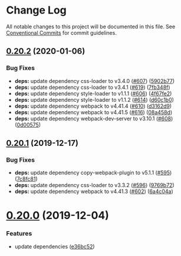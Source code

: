 # Change Log

All notable changes to this project will be documented in this file.
See [Conventional Commits](https://conventionalcommits.org) for commit guidelines.

## [0.20.2](https://github.com/farism/stylegator/compare/v0.20.1...v0.20.2) (2020-01-06)


### Bug Fixes

* **deps:** update dependency css-loader to v3.4.0 ([#607](https://github.com/farism/stylegator/issues/607)) ([5902b77](https://github.com/farism/stylegator/commit/5902b7721365e69118d53b9311c365b4d6d0c0e2))
* **deps:** update dependency css-loader to v3.4.1 ([#619](https://github.com/farism/stylegator/issues/619)) ([7fb348f](https://github.com/farism/stylegator/commit/7fb348f6d49e5525acb52d83d2d4af71d7456328))
* **deps:** update dependency style-loader to v1.1.1 ([#606](https://github.com/farism/stylegator/issues/606)) ([4f67fe2](https://github.com/farism/stylegator/commit/4f67fe2bfcc389bf8aad7941c0500451399a7840))
* **deps:** update dependency style-loader to v1.1.2 ([#614](https://github.com/farism/stylegator/issues/614)) ([d60c1b0](https://github.com/farism/stylegator/commit/d60c1b0ab7021ae243d24160b5895a48273dc76c))
* **deps:** update dependency webpack to v4.41.4 ([#610](https://github.com/farism/stylegator/issues/610)) ([d3162d9](https://github.com/farism/stylegator/commit/d3162d9ad469fd4d3ff185ab1fc0ab0add8f98a5))
* **deps:** update dependency webpack to v4.41.5 ([#616](https://github.com/farism/stylegator/issues/616)) ([08a458d](https://github.com/farism/stylegator/commit/08a458d5e7c50f5a94ff6e0c37405ba3c38825ba))
* **deps:** update dependency webpack-dev-server to v3.10.1 ([#608](https://github.com/farism/stylegator/issues/608)) ([0d00575](https://github.com/farism/stylegator/commit/0d005752636db53c43822f7e668429719bf53011))





## [0.20.1](https://github.com/farism/stylegator/compare/v0.20.0...v0.20.1) (2019-12-17)


### Bug Fixes

* **deps:** update dependency copy-webpack-plugin to v5.1.1 ([#595](https://github.com/farism/stylegator/issues/595)) ([7c8fc81](https://github.com/farism/stylegator/commit/7c8fc81e6c59445837a050e865173c36aaf77319))
* **deps:** update dependency css-loader to v3.3.2 ([#596](https://github.com/farism/stylegator/issues/596)) ([9769b72](https://github.com/farism/stylegator/commit/9769b7268b1fbe2e2577a12c73b6eb75bdade0a6))
* **deps:** update dependency webpack to v4.41.3 ([#602](https://github.com/farism/stylegator/issues/602)) ([6a4c04a](https://github.com/farism/stylegator/commit/6a4c04a9314a054bfde783575adfa87cac4a2a90))





# [0.20.0](https://github.com/farism/stylegator/compare/v0.19.0...v0.20.0) (2019-12-04)


### Features

* update dependencies ([e36bc52](https://github.com/farism/stylegator/commit/e36bc52353f1f0dce9480966e51bf1ffb2bca433))
